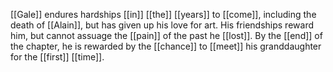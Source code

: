 [[Gale]] endures hardships [[in]] [[the]] [[years]] to [[come]], including the death of [[Alain]], but has given up his love for art. His friendships reward him, but cannot assuage the [[pain]] of the past he [[lost]]. By the [[end]] of the chapter, he is rewarded by the [[chance]] to [[meet]] his granddaughter for the [[first]] [[time]].